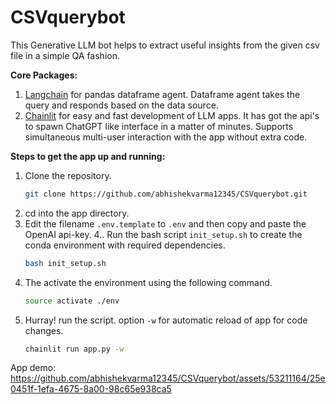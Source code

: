 # CSVquerybot
This Generative LLM bot helps to extract useful insights from the given csv file in a simple QA fashion.

**Core Packages:**
1. [Langchain](https://python.langchain.com/en/latest/modules/agents/toolkits/examples/pandas.html) for pandas dataframe agent. Dataframe agent takes the query and responds based on the data source. 
2. [Chainlit](https://docs.chainlit.io/overview) for easy and fast development of LLM apps. It has got the api's to spawn ChatGPT like interface in a matter of minutes. Supports simultaneous multi-user interaction with the app without extra code.

**Steps to get the app up and running:**
1. Clone the repository.
    ```bash
    git clone https://github.com/abhishekvarma12345/CSVquerybot.git
    ```
2. cd into the app directory.
3. Edit the filename `.env.template` to `.env` and then copy and paste the OpenAI api-key.
4.. Run the bash script `init_setup.sh` to create the conda environment with required dependencies.
    ```bash
    bash init_setup.sh
    ```
5. The activate the environment using the following command.
    ```bash
    source activate ./env
    ```
6. Hurray! run the script. option `-w` for automatic reload of app for code changes.
    ```bash
    chainlit run app.py -w
    ```
App demo:
https://github.com/abhishekvarma12345/CSVquerybot/assets/53211164/25e0451f-1efa-4675-8a00-98c65e938ca5



